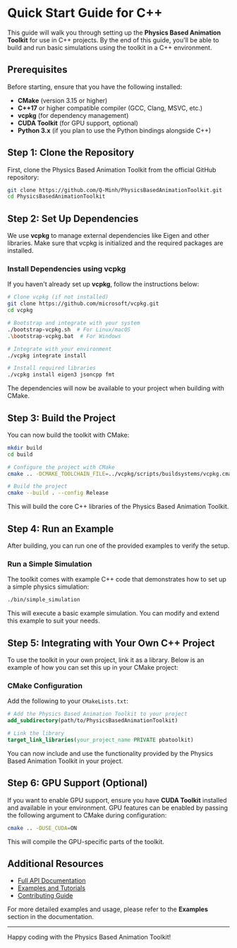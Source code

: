 # Quick Start Guide for C++

This guide will walk you through setting up the **Physics Based Animation Toolkit** for use in C++ projects. By the end of this guide, you'll be able to build and run basic simulations using the toolkit in a C++ environment.

## Prerequisites

Before starting, ensure that you have the following installed:

- **CMake** (version 3.15 or higher)
- **C++17** or higher compatible compiler (GCC, Clang, MSVC, etc.)
- **vcpkg** (for dependency management)
- **CUDA Toolkit** (for GPU support, optional)
- **Python 3.x** (if you plan to use the Python bindings alongside C++)

## Step 1: Clone the Repository

First, clone the Physics Based Animation Toolkit from the official GitHub repository:

```bash
git clone https://github.com/Q-Minh/PhysicsBasedAnimationToolkit.git
cd PhysicsBasedAnimationToolkit
```

## Step 2: Set Up Dependencies

We use **vcpkg** to manage external dependencies like Eigen and other libraries. Make sure that vcpkg is initialized and the required packages are installed.

### Install Dependencies using vcpkg

If you haven't already set up **vcpkg**, follow the instructions below:

```bash
# Clone vcpkg (if not installed)
git clone https://github.com/microsoft/vcpkg.git
cd vcpkg

# Bootstrap and integrate with your system
./bootstrap-vcpkg.sh  # For Linux/macOS
.\bootstrap-vcpkg.bat  # For Windows

# Integrate with your environment
./vcpkg integrate install

# Install required libraries
./vcpkg install eigen3 jsoncpp fmt
```

The dependencies will now be available to your project when building with CMake.

## Step 3: Build the Project

You can now build the toolkit with CMake:

```bash
mkdir build
cd build

# Configure the project with CMake
cmake .. -DCMAKE_TOOLCHAIN_FILE=../vcpkg/scripts/buildsystems/vcpkg.cmake

# Build the project
cmake --build . --config Release
```

This will build the core C++ libraries of the Physics Based Animation Toolkit.

## Step 4: Run an Example

After building, you can run one of the provided examples to verify the setup.

### Run a Simple Simulation

The toolkit comes with example C++ code that demonstrates how to set up a simple physics simulation:

```bash
./bin/simple_simulation
```

This will execute a basic example simulation. You can modify and extend this example to suit your needs.

## Step 5: Integrating with Your Own C++ Project

To use the toolkit in your own project, link it as a library. Below is an example of how you can set this up in your CMake project:

### CMake Configuration

Add the following to your `CMakeLists.txt`:

```cmake
# Add the Physics Based Animation Toolkit to your project
add_subdirectory(path/to/PhysicsBasedAnimationToolkit)

# Link the library
target_link_libraries(your_project_name PRIVATE pbatoolkit)
```

You can now include and use the functionality provided by the Physics Based Animation Toolkit in your project.

## Step 6: GPU Support (Optional)

If you want to enable GPU support, ensure you have **CUDA Toolkit** installed and available in your environment. GPU features can be enabled by passing the following argument to CMake during configuration:

```bash
cmake .. -DUSE_CUDA=ON
```

This will compile the GPU-specific parts of the toolkit.

## Additional Resources

- [Full API Documentation](../docs/index.md)
- [Examples and Tutorials](../examples/index.md)
- [Contributing Guide](../contributing.md)

For more detailed examples and usage, please refer to the **Examples** section in the documentation.

---

Happy coding with the Physics Based Animation Toolkit!